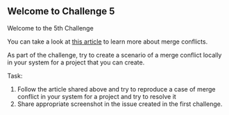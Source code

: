 ## Welcome to Challenge 5

Welcome to the 5th Challenge 

You can take a look at [this article](https://www.atlassian.com/git/tutorials/using-branches/merge-conflicts) to learn more about merge conflicts. 

As part of the challenge, try to create a scenario of a merge conflict locally in your system for a project that you can create. 

Task: 
1. Follow the article shared above and try to reproduce a case of merge conflict in your system for a project and try to resolve it 
2. Share appropriate screenshot in the issue created in the first challenge. 